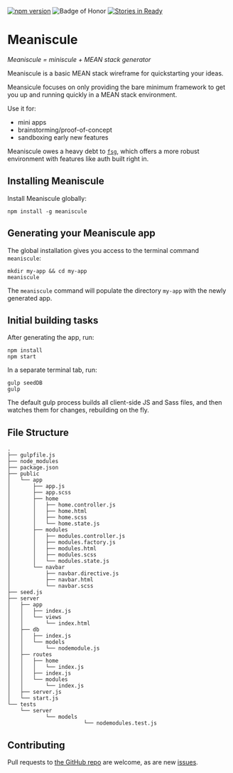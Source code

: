 [![npm version](https://badge.fury.io/js/meaniscule.svg)](http://badge.fury.io/js/meaniscule)
![Badge of Honor](https://img.shields.io/badge/Built%20at-Fullstack-green.svg?style=flat-square)
[![Stories in Ready](https://badge.waffle.io/ashryanbeats/meaniscule.svg?label=ready&title=Ready)](http://waffle.io/ashryanbeats/meaniscule)
# Meaniscule
_Meaniscule = miniscule + MEAN stack generator_

Meaniscule is a basic MEAN stack wireframe for quickstarting your ideas.

Meansicule focuses on only providing the bare minimum framework to get you up and running quickly in a MEAN stack environment.

Use it for:
- mini apps
- brainstorming/proof-of-concept
- sandboxing early new features

Meaniscule owes a heavy debt to [`fsg`](https://github.com/FullstackAcademy/fsg), which offers a more robust environment with features like auth built right in.

## Installing Meaniscule
Install Meaniscule globally:
```
npm install -g meaniscule
```

## Generating your Meaniscule app
The global installation gives you access to the terminal command `meaniscule`:
```
mkdir my-app && cd my-app
meaniscule
```
The `meaniscule` command will populate the directory `my-app` with the newly generated app.


## Initial building tasks
After generating the app, run:
```
npm install
npm start
````

In a separate terminal tab, run:
```
gulp seedDB
gulp
```

The default gulp process builds all client-side JS and Sass files, and then watches them for changes, rebuilding on the fly.

## File Structure
```
.
├── gulpfile.js
├── node_modules
├── package.json
├── public
│   └── app
│       ├── app.js
│       ├── app.scss
│       ├── home
│       │   ├── home.controller.js
│       │   ├── home.html
│       │   ├── home.scss
│       │   └── home.state.js
│       ├── modules
│       │   ├── modules.controller.js
│       │   ├── modules.factory.js
│       │   ├── modules.html
│       │   ├── modules.scss
│       │   └── modules.state.js
│       └── navbar 
│           ├── navbar.directive.js 
│           ├── navbar.html
│           └── navbar.scss
├── seed.js
├── server
│   ├── app
│   │   ├── index.js
│   │   └── views
│   │       └── index.html
│   ├── db
│   │   ├── index.js
│   │   └── models
│   │       └── nodemodule.js
│   ├── routes
│   │   ├── home
│   │   │   └── index.js
│   │   ├── index.js
│   │   └── modules
│   │       └── index.js
│   ├── server.js
│   └── start.js
└── tests
    └── server
            └── models
                        └── nodemodules.test.js
```

## Contributing
Pull requests to [the GitHub repo](https://github.com/ashryanbeats/meaniscule) are welcome, as are new [issues](https://github.com/ashryanbeats/meaniscule/issues).
